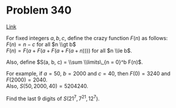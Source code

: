 # Problem 340

[Link](https://projecteuler.net/problem=340)

For fixed integers $a, b, c$, define the crazy function $F(n)$ as follows:  
$F(n) = n - c$ for all $n \\gt b$  
$F(n) = F(a + F(a + F(a + F(a + n))))$ for all $n \\le b$. 

Also, define $S(a, b, c) = \\sum \\limits\_{n = 0}^b F(n)$.

For example, if $a = 50$, $b = 2000$ and $c = 40$, then $F(0) = 3240$ and $F(2000) = 2040$.  
Also, $S(50, 2000, 40) = 5204240$. 

Find the last $9$ digits of $S(21^7, 7^{21}, 12^7)$.